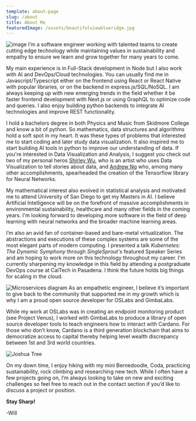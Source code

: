 ```yaml
---
template: about-page
slug: /about
title: About Me
featuredImage: /assets/beautifulviewblueridge.jpg
---
```

![image](../../assets/mount_mordor.jpg)
I’m a software engineer working with talented teams to create cutting edge technology while maintaining values in sustainability and empathy to ensure we learn and grow together for many years to come.  

My main experience is in Full-Stack development in Node but I also work with AI and DevOps/Cloud technologies.  You can usually find me in Javascript/Typescript either on the frontend using React or React Native with popular libraries, or on the backend in express.js/SQL/NoSQL. I am always keeping up with new emerging trends in the field whether it be faster frontend development with Next.js or using GraphQL to optimize code and queries.  I also enjoy building python backends to integrate AI technologies and improve REST functionality.

I hold a bachelors degree in both Physics and Music from Skidmore College and know a bit of python.  So mathematics, data structures and algorithms hold a soft spot in my heart.  It was these types of problems that interested me to start coding and later study data visualization.  It also inspired me to start building AI tools in python to improve our understanding of data. If you're interested in Data Visualization and Analysis, I suggest you check out two of my personal heros [Shirley Wu](https://shirleywu.studio/), who is an artist who uses Data Visualization to tell stories about data, and [Andrew Ng](https://www.andrewng.org/) who, among many other accomplishments, spearheaded the creation of the Tensorflow library for Neural Networks.

My mathematical interest also evolved in statistical analysis and motivated me to attend University of San Diego to get my Masters in AI. I believe Artificial Intelligence will be on the forefront of massive accomplishments in environmental sustainability, healthcare and many other fields in the coming years. I'm looking forward to developing more software in the field of deep learning with neural networks and the broader machine learning areas.

I’m also an avid fan of container-based and bare-metal virtualization.  The abstractions and executions of these complex systems are some of the most elegant parts of modern computing.  I presented a talk *Kubernetes: The Dynamic Symphony* through *SingleSprout's* featured Speaker Series and am hoping to work more on this technology throughout my career.  I'm currently sharpening my knowledge in this field by attending a postgraduate DevOps course at CalTech in Pasadena.  I think the future holds big things for scaling in the cloud.

![Microservices diagram](../assets/microservices.gif "Microservices diagram")
As an empathetic engineer, I believe it’s important to give back to the community that supported me in my growth which is why I am a proud open source developer for OSLabs and GimbaLabs.

While my work at OSLabs was in creating an endpoint monitoring product (see Project Venus), I worked with GimbaLabs to produce a library of open source developer tools to teach engineers how to interact with Cardano.  For those who don’t know, Cardano is a third generation blockchain that aims to democratize access to capital thereby helping level wealth discrepancy between 1st and 3rd world countries.

<img src="../../assets/joshuatree.png" alt="Joshua Tree" />

On my down time, I enjoy hiking with my mini Bernedoodle, Coda, practicing sustainability, rock climbing and researching new tech.  While I often have a few projects going on, I’m always looking to take on new and exciting challenges so feel free to reach out in the contact section if you’d like to discuss a project or position.



**Stay Sharp!**

-Will
